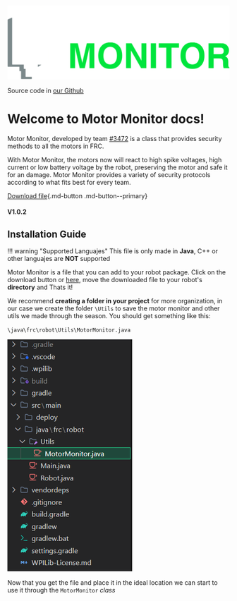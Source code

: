 ![](assets/Logo1.png)

Source code in [our Github](https://github.com/Imcab/MotorMonitor)

# Welcome to Motor Monitor docs!

Motor Monitor, developed by team [#3472](https://www.thebluealliance.com/team/3472) is a class that provides security methods to all the motors in FRC.

With Motor Monitor, the motors now will react to high spike voltages, high current or low battery voltage by the robot, preserving the motor and safe it for an damage. Motor Monitor provides a variety of security protocols according to what fits best for every team.

[Download file](SourceFile/MotorMonitor.java "download"){.md-button .md-button--primary}

#### V1.0.2

## **Installation Guide**

!!! warning "Supported Languajes"
    This file is only made in **Java**, C++ or other languajes are **NOT** supported

Motor Monitor is a file that you can add to your robot package. Click on the download button or [here](SourceFile/MotorMonitor.java "download"), move the downloaded file to your robot's **directory** and Thats it!

We recommend **creating a folder in your project** for more organization, in our case we create the folder `\Utils` to save the motor monitor and other utils we made through the season. You should get something like this:

`\java\frc\robot\Utils\MotorMonitor.java`

![](assets/dir.png)

Now that you get the file and place it in the ideal location we can start to use it through the `MotorMonitor` *class*
